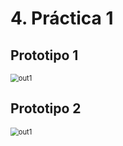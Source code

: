 # 4. Práctica 1

## Prototipo 1

<img src="https://s4.gifyu.com/images/out1.gif" alt="out1" style="zoom: 80%;" />

## Prototipo 2

<img src="https://s4.gifyu.com/images/out2.gif" alt="out1" style="zoom: 80%;" />

